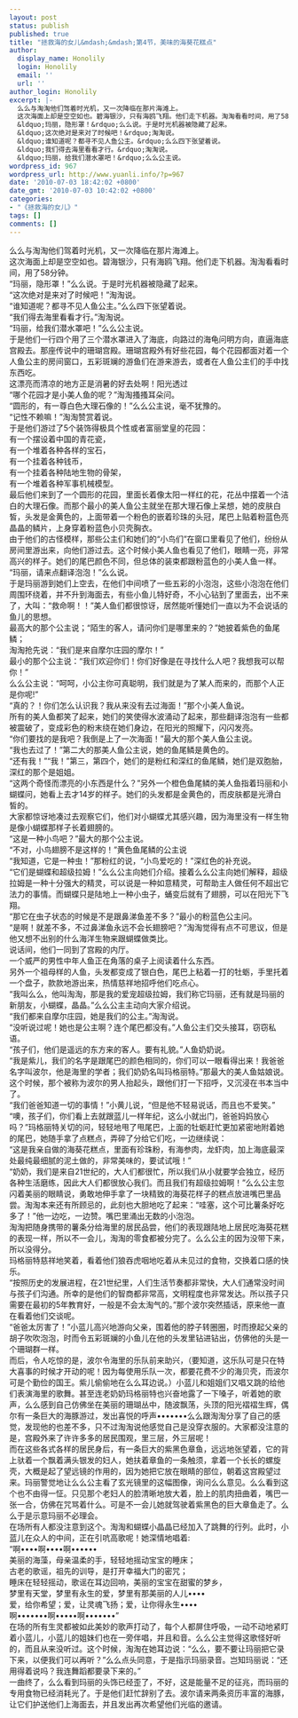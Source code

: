 ```yaml
---
layout: post
status: publish
published: true
title: "拯救海的女儿&mdash;&mdash;第4节，美味的海葵花糕点"
author:
  display_name: Honolily
  login: Honolily
  email: ''
  url: ''
author_login: Honolily
excerpt: |-
  么么与淘淘他们驾着时光机，又一次降临在那片海滩上。
  这次海面上却是空空如也。碧海银沙，只有海鸥飞翔。他们走下机器。淘淘看看时间，用了58分钟。
  &ldquo;玛丽，隐形罩！&rdquo;么么说。于是时光机器被隐藏了起来。
  &ldquo;这次绝对是来对了时候吧！&rdquo;淘淘说。
  &ldquo;谁知道呢？都寻不见人鱼公主。&rdquo;么么四下张望着说。
  &ldquo;我们得去海里看看才行。&rdquo;淘淘说。
  &ldquo;玛丽，给我们潜水罩吧！&rdquo;么么公主说。
wordpress_id: 967
wordpress_url: http://www.yuanli.info/?p=967
date: '2010-07-03 18:42:02 +0800'
date_gmt: '2010-07-03 10:42:02 +0800'
categories:
- "《拯救海的女儿》"
tags: []
comments: []
---
```

<p>么么与淘淘他们驾着时光机，又一次降临在那片海滩上。<br />
这次海面上却是空空如也。碧海银沙，只有海鸥飞翔。他们走下机器。淘淘看看时间，用了58分钟。<br />
&ldquo;玛丽，隐形罩！&rdquo;么么说。于是时光机器被隐藏了起来。<br />
&ldquo;这次绝对是来对了时候吧！&rdquo;淘淘说。<br />
&ldquo;谁知道呢？都寻不见人鱼公主。&rdquo;么么四下张望着说。<br />
&ldquo;我们得去海里看看才行。&rdquo;淘淘说。<br />
&ldquo;玛丽，给我们潜水罩吧！&rdquo;么么公主说。<a id="more"></a><a id="more-967"></a><br />
于是他们一行四个用了三个潜水罩进入了海底，向路过的海龟问明方向，直逼海底宫殿去。那座传说中的珊瑚宫殿。珊瑚宫殿外有好些花园，每个花园都面对着一个人鱼公主的房间窗口，五彩斑斓的游鱼们在游来游去，或者在人鱼公主们的手中找东西吃。<br />
这漂亮而清凉的地方正是消暑的好去处啊！阳光透过<br />
&ldquo;哪个花园才是小美人鱼的呢？&rdquo;淘淘搔搔耳朵问。<br />
&ldquo;圆形的，有一尊白色大理石像的！&rdquo;么么公主说，毫不犹豫的。<br />
&ldquo;记性不赖嘛！&rdquo;淘淘赞赏着说。<br />
于是他们游过了5个装饰得极具个性或者富丽堂皇的花园：<br />
有一个摆设着中国的青花瓷，<br />
有一个堆着各种各样的宝石，<br />
有一个挂着各种钱币，<br />
有一个挂着各种陆地生物的骨架，<br />
有一个堆着各种军事机械模型。<br />
最后他们来到了一个圆形的花园，里面长着像太阳一样红的花，花丛中摆着一个洁白的大理石像。而那个最小的美人鱼公主就坐在那大理石像上呆想，她的皮肤白皙，头发是金黄色的，上面带着一个粉色的嵌着珍珠的头冠，尾巴上贴着粉蓝色亮晶晶的鳞片，上身穿着粉蓝色小贝壳胸衣。<br />
由于他们的古怪模样，那些公主们和她们的&ldquo;小鸟们&rdquo;在窗口里看见了他们，纷纷从房间里游出来，向他们游过去。这个时候小美人鱼也看见了他们，眼睛一亮，非常高兴的样子。她们的尾巴颜色不同，但总体的装束都跟粉蓝色的小美人鱼一样。<br />
&ldquo;玛丽，请来点翻译泡泡！&rdquo;么么说。<br />
于是玛丽游到她们上空去，在他们中间喷了一些五彩的小泡泡，这些小泡泡在他们周围环绕着，并不升到海面去，有些小鱼儿特好奇，不小心钻到了里面去，出不来了，大叫：&ldquo;救命啊！！&rdquo;美人鱼们都很惊讶，居然能听懂她们一直以为不会说话的鱼儿的思想。<br />
最高大的那个公主说；&ldquo;陌生的客人，请问你们是哪里来的？&rdquo;她披着紫色的鱼尾鳞；<br />
淘淘抢先说：&ldquo;我们是来自摩尔庄园的摩尔！&rdquo;<br />
最小的那个公主说：&ldquo;我们欢迎你们！你们好像是在寻找什么人吧？我想我可以帮你！&rdquo;<br />
么么公主说：&ldquo;呵呵，小公主你可真聪明，我们就是为了某人而来的，而那个人正是你呢!&rdquo;<br />
&ldquo;真的？！你们怎么认识我？我从来没有去过海面！&rdquo;那个小美人鱼说。<br />
所有的美人鱼都笑了起来，她们的笑使得水波涌动了起来，那些翻译泡泡有一些都被震破了，变成彩色的粉末绕在她们身边，在阳光的照耀下，闪闪发亮。<br />
&ldquo;你们要找的是我吧？我倒是上了一次海面！&rdquo;最大的那个美人鱼公主说。<br />
&ldquo;我也去过了！&rdquo;第二大的那美人鱼公主说，她的鱼尾鳞是黄色的。<br />
&ldquo;还有我！&rdquo;&ldquo;我！&rdquo;第三，第四个，她们的是粉红和深红的鱼尾鳞，她们是双胞胎，深红的那个是姐姐。<br />
&ldquo;这两个奇怪而漂亮的小东西是什么？&rdquo;另外一个橙色鱼尾鳞的美人鱼指着玛丽和小蝴蝶问，她看上去才14岁的样子。她们的头发都是金黄色的，而皮肤都是光滑白皙的。<br />
大家都惊讶地凑过去观察它们，他们对小蝴蝶尤其感兴趣，因为海里没有一样生物是像小蝴蝶那样子长着翅膀的。<br />
&ldquo;这是一种小鸟吧？&rdquo;最大的那个公主说。<br />
&ldquo;不对，小鸟翅膀不是这样的！&rdquo;黄色鱼尾鳞的公主说<br />
&ldquo;我知道，它是一种虫！&rdquo;那粉红的说，&ldquo;小鸟爱吃的！&rdquo;深红色的补充说。<br />
&ldquo;它们是蝴蝶和超级拉姆！&rdquo;么么公主向她们介绍。接着么么公主向她们解释，超级拉姆是一种十分强大的精灵，可以说是一种如意精灵，可帮助主人做任何不超出它法力的事情。而蝴蝶只是陆地上一种小虫子，蛹变后就有了翅膀，可以在阳光下飞翔。<br />
&ldquo;那它在虫子状态的时候是不是跟鼻涕鱼差不多？&rdquo;最小的粉蓝色公主问。<br />
&ldquo;是啊！就差不多，不过鼻涕鱼永远不会长翅膀吧？&rdquo;淘淘觉得有点不可思议，但是他又想不出别的什么海洋生物来跟蝴蝶做类比。<br />
说话间，他们一同到了宫殿的内厅。<br />
一个威严的男性中年人鱼正在角落的桌子上阅读着什么东西。<br />
另外一个祖母样的人鱼，头发都变成了银白色，尾巴上粘着一打的牡蛎，手里托着一个盘子，款款地游出来，热情慈祥地招呼他们吃点心。<br />
&ldquo;我叫么么，他叫淘淘，那是我的爱宠超级拉姆，我们称它玛丽，还有就是玛丽的新朋友，小蝴蝶，晶晶。&rdquo;么么公主主动向大家介绍说。<br />
&ldquo;我们都来自摩尔庄园，她是我们的公主。&rdquo;淘淘说。<br />
&ldquo;没听说过呢！她也是公主啊？连个尾巴都没有。&rdquo;人鱼公主们交头接耳，窃窃私语。<br />
&ldquo;孩子们，他们是遥远的东方来的客人。要有礼貌。&rdquo;人鱼奶奶说。<br />
&ldquo;我是紫儿，我们的名字是跟尾巴的颜色相同的，你们可以一眼看得出来！我爸爸名字叫波尔，他是海里的学者；我们奶奶名叫玛格丽特。&rdquo;那最大的美人鱼姑娘说。<br />
这个时候，那个被称为波尔的男人抬起头，跟他们打一下招呼，又沉浸在书本当中了。<br />
&ldquo;我们爸爸知道一切的事情！&rdquo;小黄儿说，&ldquo;但是他不轻易说话，而且也不爱笑。&rdquo;<br />
&ldquo;噢，孩子们，你们看上去就跟蓝儿一样年纪，这么小就出门，爸爸妈妈放心吗？&rdquo;玛格丽特关切的问，轻轻地甩了甩尾巴，上面的牡蛎赶忙更加紧密地附着她的尾巴，她随手拿了点糕点，弄碎了分给它们吃，一边继续说：<br />
&ldquo;这是我亲自做的海葵花糕点，里面有珍珠粉，有海参肉，龙虾肉，加上海底最深处最纯最细腻的泥土做的，非常美味的，要试试哦！&rdquo;<br />
&ldquo;奶奶，我们是来自21世纪的，大人们都很忙，所以我们从小就要学会独立，经历各种生活磨练，因此大人们都很放心我们。而且我们有超级拉姆啊！&rdquo;么么公主忽闪着美丽的眼睛说，勇敢地伸手拿了一块精致的海葵花样子的糕点放进嘴巴里品尝。淘淘本来还有所顾忌的，此刻也大胆地吃了起来：&ldquo;哇塞，这个可比薯条好吃多了！&rdquo;他一边吃，一边赞。嘴巴里涌出无数的小泡泡。<br />
淘淘把随身携带的薯条分给海里的居民品尝，他们的表现跟陆地上居民吃海葵花糕的表现一样，所以不一会儿，淘淘的零食都被分完了。么么公主的因为没带下来，所以没得分。<br />
玛格丽特慈祥地笑着，看着他们狼吞虎咽地吃着从未见过的食物，交换着口感的快乐。<br />
&ldquo;按照历史的发展进程，在21世纪里，人们生活节奏都非常快，大人们通常没时间与孩子们沟通。所幸的是他们的智商都非常高，文明程度也非常发达。所以孩子只需要在最初的5年教育好，一般是不会太淘气的。&rdquo;那个波尔突然插话，原来他一直在看着他们交谈呢。<br />
&ldquo;爸爸太厉害了！&rdquo;小蓝儿高兴地游向父亲，围着他的脖子转圈圈，时而撩起父亲的胡子吹吹泡泡，时而令五彩斑斓的小鱼儿在他的头发里钻进钻出，仿佛他的头是一个珊瑚群一样。<br />
而后，令人吃惊的是，波尔令海里的乐队前来助兴，（要知道，这乐队可是只在特大喜事的时候才开动的呢！因为每使用乐队一次，都要花费不少的海贝壳，而波尔可是个勤俭的国王。紫儿偷偷地在么么耳边说。）小蓝儿和姐姐们又唱又跳的给他们表演海里的歌舞。甚至连老奶奶玛格丽特也兴奋地露了一下嗓子，听着她的歌声，么么感到自己仿佛坐在美丽的珊瑚丛中，随波飘荡，头顶的阳光褶褶生辉，偶尔有一条巨大的海豚游过，发出喜悦的呼声&bull;&bull;&bull;&bull;&bull;&bull;&bull;么么跟淘淘分享了自己的感觉，发现他的也差不多，只不过淘淘说他感觉自己是没穿衣服的。大家都没注意的是，宫殿外来了许许多多的居民围观，里三层，外三层呢！<br />
而在这些各式各样的居民身后，有一条巨大的紫黑色章鱼，远远地张望着，它的背上驮着一个飘着满头银发的妇人，她扶着章鱼的一条触须，拿着一个长长的螺旋壳，大概是起了望远镜的作用的，因为她把它放在眼睛的部位，朝着这宫殿望过来。玛丽警觉地让么么公主看了玄光镜里的这幅图像，询问么么意见。么么看到这个也不由得一怔。只见那个老妇人的脸清晰地放大着，脸上的肌肉扭曲着，嘴巴一张一合，仿佛在咒骂着什么。可是不一会儿她就驾驶着紫黑色的巨大章鱼走了。么么于是示意玛丽不必理会。<br />
在场所有人都没注意到这个。淘淘和蝴蝶小晶晶已经加入了跳舞的行列。此时，小蓝儿在众人的中间，正在引吭高歌呢！她深情地唱着:<br />
&ldquo;啊&bull;&bull;&bull;&bull;啊&bull;&bull;&bull;&bull;啊&bull;&bull;&bull;&bull;&bull;&bull;<br />
美丽的海藻，母亲温柔的手，轻轻地摇动宝宝的睡床；<br />
古老的歌谣，祖先的训导，是打开幸福大门的密咒；<br />
睡床在轻轻摇动，歌谣在耳边回响，美丽的宝宝在甜蜜的梦乡，<br />
梦里有天堂，梦里有永生的爱，梦里有那美丽的人儿&bull;&bull;&bull;&bull;<br />
爱，给你希望；爱，让灵魂飞扬；爱，让你得永生&bull;&bull;&bull;&bull;<br />
啊&bull;&bull;&bull;&bull;&bull;&bull;&bull;啊&bull;&bull;&bull;&bull;&bull;啊&bull;&bull;&bull;&bull;&bull;&bull;&bull;&rdquo;<br />
在场的所有生灵都被如此美妙的歌声打动了，每个人都屏住呼吸，一动不动地紧盯着小蓝儿，小蓝儿的姐妹们也在一旁伴唱，并且和音。么么公主觉得这歌怪好听的，而且从来没听过。这个时候，淘淘在她耳边说：&ldquo;么么，要不要让玛丽把它录下来，以便我们可以再听？&rdquo;么么点头同意，于是指示玛丽录音。岂知玛丽说：&ldquo;还用得着说吗？我连舞蹈都要录下来的。&rdquo;<br />
一曲终了，么么看到玛丽的头饰已经歪了，不好，这是能量不足的征兆，而玛丽的专用食物已经消耗光了。于是他们赶忙辞别了去。波尔请来两条资历丰富的海豚，让它们护送他们上海面去，并且发出再次希望他们光临的邀请。</p>
